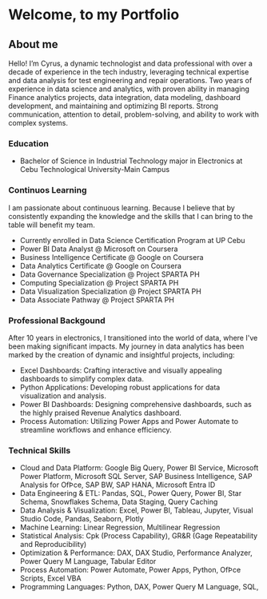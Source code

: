 # Welcome, to my Portfolio

## About me
Hello! I’m Cyrus, a dynamic technologist and data professional with over a decade of experience in the tech industry, leveraging technical expertise and data analysis for test engineering and repair operations. Two years of experience in data science and analytics, with proven ability in managing Finance analytics projects, data integration, data modeling, dashboard development, and maintaining and optimizing BI reports. Strong communication, attention to detail, problem-solving, and ability to work with complex systems. 


### Education
 - Bachelor of Science in Industrial Technology major in Electronics at Cebu Technological University-Main Campus

### Continuos Learning
I am passionate about continuous learning. Because I believe that by consistently expanding the knowledge and the skills that I can bring to the table will benefit my team.

 - Currently enrolled in Data Science Certification Program at UP Cebu
 - Power BI Data Analyst @ Microsoft on Coursera
 - Business Intelligence Certificate @ Google on Coursera
 - Data Analytics Certificate @ Google on Coursera
 - Data Governance Specialization @ Project SPARTA PH
 - Computing Specialization @ Project SPARTA PH
 - Data Visualization Specialization @ Project SPARTA PH
 - Data Associate Pathway @ Project SPARTA PH

### Professional Backgound
After 10 years in electronics, I transitioned into the world of data, where I've been making significant impacts. My journey in data analytics has been marked by the creation of dynamic and insightful projects, including:
- Excel Dashboards: Crafting interactive and visually appealing dashboards to simplify complex data.
- Python Applications: Developing robust applications for data visualization and analysis.
- Power BI Dashboards: Designing comprehensive dashboards, such as the highly praised Revenue Analytics dashboard.
- Process Automation: Utilizing Power Apps and Power Automate to streamline workflows and enhance efficiency.

### Technical Skills
- Cloud and Data Platform: Google Big Query, Power BI Service, Microsoft Power Platform, Microsoft SQL Server, SAP Business Intelligence, SAP Analysis for OfÞce, SAP BW, SAP HANA, Microsoft Entra ID
- Data Engineering & ETL: Pandas, SQL, Power Query, Power BI, Star Schema, Snowflakes Schema, Data Staging, Query Caching
- Data Analysis & Visualization: Excel, Power BI, Tableau, Jupyter, Visual Studio Code, Pandas, Seaborn, Plotly
- Machine Learning: Linear Regression, Multilinear Regression
- Statistical Analysis: Cpk (Process Capability), GR&R (Gage Repeatability and Reproducibility)
- Optimization & Performance: DAX, DAX Studio, Performance Analyzer, Power Query M Language, Tabular Editor
- Process Automation: Power Automate, Power Apps, Python, OfÞce Scripts, Excel VBA
- Programming Languages: Python, DAX, Power Query M Language, SQL, 
